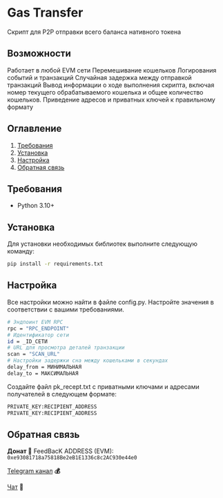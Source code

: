 # Gas Transfer
Скрипт для P2P отправки всего баланса нативного токена

## Возможности
Работает в любой EVM сети
Перемешивание кошельков
Логирования событий и транзакций 
Случайная задержка между отправкой транзакций
Вывод информации о ходе выполнения скрипта, включая номер текущего обрабатываемого кошелька и общее количество кошельков.
Приведение адресов и приватных ключей к правильному формату

## Оглавление
1. [Требования](#требования)
2. [Установка](#установка)
3. [Настройка](#настройка)
4. [Обратная связь](#обратная-связь)

## Требования <a name="требования"></a>
- Python 3.10+

## Установка <a name="установка"></a>
Для установки необходимых библиотек выполните следующую команду:
```bash
pip install -r requirements.txt
```

## Настройка <a name="настройка"></a>
Все настройки можно найти в файле config.py. Настройте значения в соответствии с вашими требованиями.
```bash
# Эндпоинт EVM RPC
rpc = "RPC_ENDPOINT"
# Идентификатор сети
id = _ID_СЕТИ
# URL для просмотра деталей транзакции
scan = "SCAN_URL"
# Настройки задержки сна между кошельками в секундах
delay_from = МИНИМАЛЬНАЯ
delay_to = МАКСИМАЛЬНАЯ
```
Создайте файл pk_recept.txt с приватными ключами и адресами получателей в следующем формате:
```bash
PRIVATE_KEY:RECIPIENT_ADDRESS
PRIVATE_KEY:RECIPIENT_ADDRESS
```

## Обратная связь <a name="обратная-связь"></a>
**Донат 🍩**
FeedBacK ADDRESS (EVM): `0xe93081718a75818Be2eB1E1336c8c2AC930e44e0`

[Telegram канал](https://t.me/MyKlondike) **💰**

[Чат](https://t.me/Klondike_Talks) **🗿**
